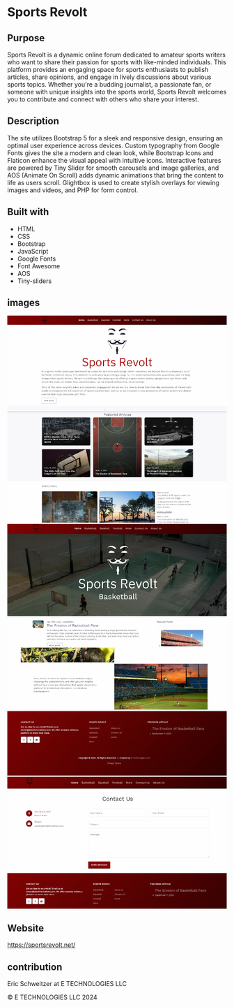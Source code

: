 # Sports Revolt

## Purpose
Sports Revolt is a dynamic online forum dedicated to amateur sports writers who want to share their passion for sports with like-minded individuals. This platform provides an engaging space for sports enthusiasts to publish articles, share opinions, and engage in lively discussions about various sports topics. Whether you're a budding journalist, a passionate fan, or someone with unique insights into the sports world, Sports Revolt welcomes you to contribute and connect with others who share your interest.


## Description
 The site utilizes Bootstrap 5 for a sleek and responsive design, ensuring an optimal user experience across devices. Custom typography from Google Fonts gives the site a modern and clean look, while Bootstrap Icons and Flaticon enhance the visual appeal with intuitive icons. Interactive features are powered by Tiny Slider for smooth carousels and image galleries, and AOS (Animate On Scroll) adds dynamic animations that bring the content to life as users scroll. Glightbox is used to create stylish overlays for viewing images and videos, and PHP for form control.
 



## Built with

* HTML
* CSS
* Bootstrap
* JavaScript
* Google Fonts
* Font Awesome
* AOS
* Tiny-sliders
<!-- * PHP -->


## images

![](/images/screen%20shots/Screenshot%202024-09-11%20201321.webp)
![](/images/screen%20shots/Screenshot%202024-09-11%20201421.webp)
![](/images/screen%20shots/Screenshot%202024-09-11%20201450.webp)
![](/images/screen%20shots/Screenshot%202024-09-11%20201514.webp)
![](/images/screen%20shots/Screenshot%202024-09-11%20201535.webp)


## Website 
https://sportsrevolt.net/ 

## contribution
Eric Schweitzer at E TECHNOLOGIES LLC

&copy; E TECHNOLOGIES LLC 2024


<!-- keep ************Transaction ID
3DN24957SA515791U -->

<!-- php -S localhost:8000  -->




